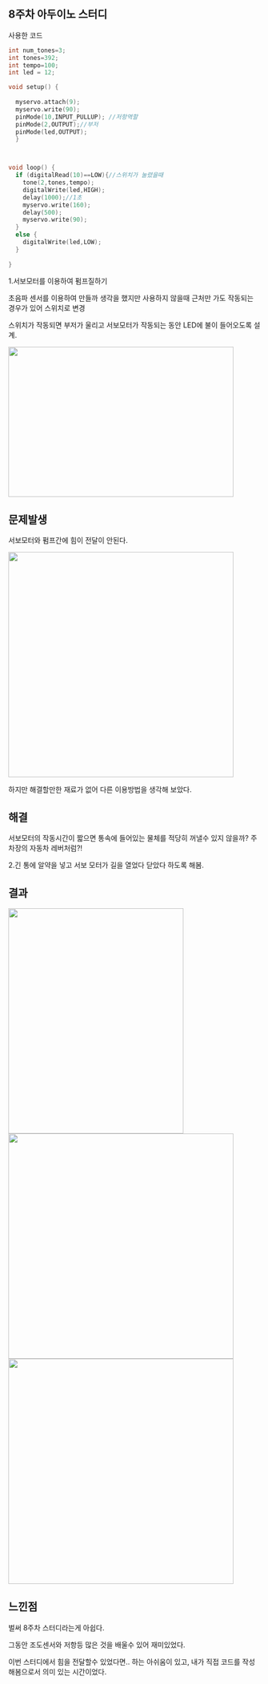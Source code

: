 8주차 아두이노 스터디
---------------------
사용한 코드
```c
int num_tones=3;
int tones=392;
int tempo=100;
int led = 12;

void setup() {  
  
  myservo.attach(9);
  myservo.write(90);
  pinMode(10,INPUT_PULLUP); //저항역할
  pinMode(2,OUTPUT);//부저
  pinMode(led,OUTPUT);
  }



void loop() {
  if (digitalRead(10)==LOW){//스위치가 눌렸을때
    tone(2,tones,tempo);
    digitalWrite(led,HIGH);        
    delay(1000);//1초    
    myservo.write(160);
    delay(500);
    myservo.write(90);
  }
  else {
    digitalWrite(led,LOW);    
  }
  
}
```

1.서보모터를 이용하여 펌프질하기

초음파 센서를 이용하여 만들까 생각을 했지만 사용하지 않을때 근처만 가도 작동되는 경우가 있어 스위치로 변경

스위치가 작동되면 부저가 울리고 서보모터가 작동되는 동안 LED에 불이 들어오도록 설계.

<img src="https://user-images.githubusercontent.com/101798617/171357243-8cd0e5db-7cb8-42a0-87f9-825b3d777b9d.gif" width="450" height="300"/>

문제발생
------
서보모터와 펌프간에 힘이 전달이 안된다.

<img src="https://user-images.githubusercontent.com/101798617/171357705-10c7dc96-f230-4df4-a582-dd4a7a5624db.gif" width="450" height="450"/>

하지만 해결할만한 재료가 없어 다른 이용방법을 생각해 보았다.

해결
-------
서보모터의 작동시간이 짧으면 통속에 들어있는 물체를 적당히 꺼낼수 있지 않을까? 주차장의 자동차 레버처럼?!

2.긴 통에 알약을 넣고 서보 모터가 길을 열었다 닫았다 하도록 해봄.

결과
-----
<img src="https://user-images.githubusercontent.com/101798617/171357947-e28eff59-6715-40f2-83b8-a7e441e22ed4.gif" width="350" height="450"/>

<img src="https://user-images.githubusercontent.com/101798617/171358108-d3858bad-bf3e-4a0f-8ff9-82461c77bc06.jpg" width="450" height="450"/>

<img src="https://user-images.githubusercontent.com/101798617/171358148-0cd8e069-c319-4ac0-bf26-b8aa3d6baf03.jpg" width="450" height="450"/>

느낀점
-------
벌써 8주차 스터디라는게 아쉽다.

그동안 조도센서와 저항등 많은 것을 배울수 있어 재미있었다.

이번 스터디에서 힘을 전달할수 있었다면.. 하는 아쉬움이 있고, 내가 직접 코드를 작성해봄으로서 의미 있는 시간이었다.

